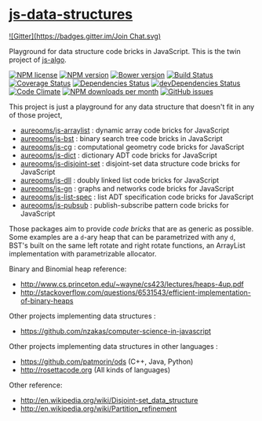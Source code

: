 [js-data-structures](http://aureooms.github.io/js-data-structures)
====
[![Gitter](https://badges.gitter.im/Join Chat.svg)](https://gitter.im/aureooms/js-data-structures?utm_source=badge&utm_medium=badge&utm_campaign=pr-badge&utm_content=badge)

Playground for data structure code bricks in JavaScript. This is the twin project of [js-algo](https://github.com/aureooms/js-algo).

[![NPM license](http://img.shields.io/npm/l/aureooms-js-data-structures.svg?style=flat)](https://raw.githubusercontent.com/aureooms/js-data-structures/master/LICENSE)
[![NPM version](http://img.shields.io/npm/v/aureooms-js-data-structures.svg?style=flat)](https://www.npmjs.org/package/aureooms-js-data-structures)
[![Bower version](http://img.shields.io/bower/v/aureooms-js-data-structures.svg?style=flat)](http://bower.io/search/?q=aureooms-js-data-structures)
[![Build Status](http://img.shields.io/travis/aureooms/js-data-structures.svg?style=flat)](https://travis-ci.org/aureooms/js-data-structures)
[![Coverage Status](http://img.shields.io/coveralls/aureooms/js-data-structures.svg?style=flat)](https://coveralls.io/r/aureooms/js-data-structures)
[![Dependencies Status](http://img.shields.io/david/aureooms/js-data-structures.svg?style=flat)](https://david-dm.org/aureooms/js-data-structures#info=dependencies)
[![devDependencies Status](http://img.shields.io/david/dev/aureooms/js-data-structures.svg?style=flat)](https://david-dm.org/aureooms/js-data-structures#info=devDependencies)
[![Code Climate](http://img.shields.io/codeclimate/github/aureooms/js-data-structures.svg?style=flat)](https://codeclimate.com/github/aureooms/js-data-structures)
[![NPM downloads per month](http://img.shields.io/npm/dm/aureooms-js-data-structures.svg?style=flat)](https://www.npmjs.org/package/aureooms-js-data-structures)
[![GitHub issues](http://img.shields.io/github/issues/aureooms/js-data-structures.svg?style=flat)](https://github.com/aureooms/js-data-structures/issues)


This project is just a playground for any data structure
that doesn't fit in any of those project,

  - [aureooms/js-arraylist](https://github.com/aureooms/js-arraylist) : dynamic array code bricks for JavaScript
  - [aureooms/js-bst](https://github.com/aureooms/js-bst) : binary search tree code bricks in JavaScript
  - [aureooms/js-cg](https://github.com/aureooms/js-cg) : computational geometry code bricks for JavaScript
  - [aureooms/js-dict](https://github.com/aureooms/js-dict) : dictionary ADT code bricks for JavaScript
  - [aureooms/js-disjoint-set](https://github.com/aureooms/js-disjoint-set) : disjoint-set data structure code bricks for JavaScript
  - [aureooms/js-dll](https://github.com/aureooms/js-dll) : doubly linked list code bricks for JavaScript
  - [aureooms/js-gn](https://github.com/aureooms/js-gn) : graphs and networks code bricks for JavaScript
  - [aureooms/js-list-spec](https://github.com/aureooms/js-list-spec) : list ADT specification code bricks for JavaScript
  - [aureooms/js-pubsub](https://github.com/aureooms/js-pubsub) : publish-subscribe pattern code bricks for JavaScript

Those packages aim to provide *code bricks* that are as generic as possible.
Some examples are a `d`-ary heap that can be parametrized with any `d`, BST's
built on the same left rotate and right rotate functions, an ArrayList
implementation with parametrizable allocator.

Binary and Binomial heap reference:

  - http://www.cs.princeton.edu/~wayne/cs423/lectures/heaps-4up.pdf
  - http://stackoverflow.com/questions/6531543/efficient-implementation-of-binary-heaps

Other projects implementing data structures :

  - https://github.com/nzakas/computer-science-in-javascript

Other projects implementing data structures in other languages :

  - https://github.com/patmorin/ods (C++, Java, Python)
  - http://rosettacode.org (All kinds of languages)

Other reference:

  - http://en.wikipedia.org/wiki/Disjoint-set_data_structure
  - http://en.wikipedia.org/wiki/Partition_refinement
